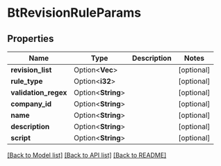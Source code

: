 # BtRevisionRuleParams

## Properties

Name | Type | Description | Notes
------------ | ------------- | ------------- | -------------
**revision_list** | Option<**Vec<String>**> |  | [optional]
**rule_type** | Option<**i32**> |  | [optional]
**validation_regex** | Option<**String**> |  | [optional]
**company_id** | Option<**String**> |  | [optional]
**name** | Option<**String**> |  | [optional]
**description** | Option<**String**> |  | [optional]
**script** | Option<**String**> |  | [optional]

[[Back to Model list]](../README.md#documentation-for-models) [[Back to API list]](../README.md#documentation-for-api-endpoints) [[Back to README]](../README.md)


